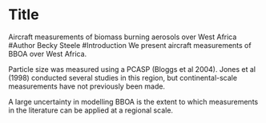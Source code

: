 # Title
Aircraft measurements of biomass burning aerosols over West Africa
#Author
Becky Steele
#Introduction
We present aircraft measurements of BBOA over West Africa.

Particle size was measured using a PCASP (Bloggs et al 2004).
Jones et al (1998) conducted several studies in this region, but continental-scale measurements have not previously been made. 

A large uncertainty in modelling BBOA is the extent to which measurements in the literature can be applied at a regional scale.
